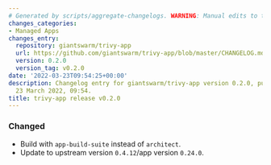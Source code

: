 ```yaml
---
# Generated by scripts/aggregate-changelogs. WARNING: Manual edits to this files will be overwritten.
changes_categories:
- Managed Apps
changes_entry:
  repository: giantswarm/trivy-app
  url: https://github.com/giantswarm/trivy-app/blob/master/CHANGELOG.md#020---2022-03-23
  version: 0.2.0
  version_tag: v0.2.0
date: '2022-03-23T09:54:25+00:00'
description: Changelog entry for giantswarm/trivy-app version 0.2.0, published on
  23 March 2022, 09:54.
title: trivy-app release v0.2.0
---
```


### Changed
- Build with `app-build-suite` instead of `architect`.
- Update to upstream version `0.4.12`/app version `0.24.0`.
